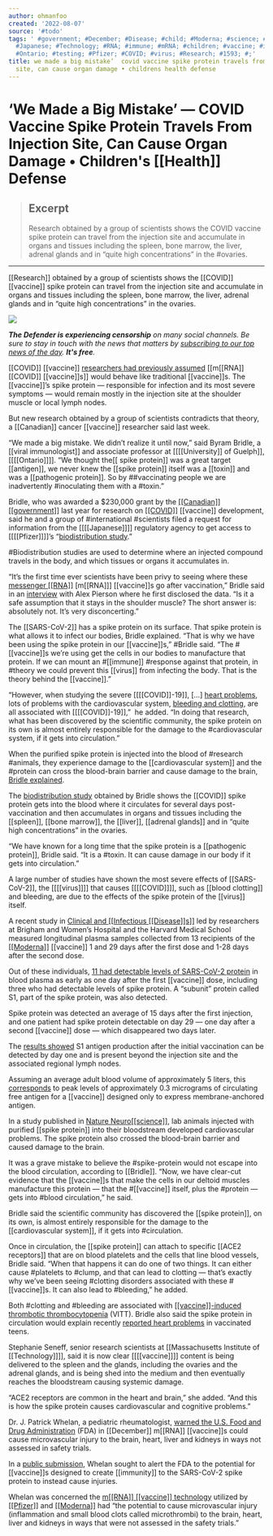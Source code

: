 ```yaml
---
author: ohmanfoo
created: '2022-08-07'
source: '#todo'
tags: ' #government; #December; #Disease; #child; #Moderna; #science; #covid-19; #University;
  #Japanese; #Technology; #RNA; #immune; #mRNA; #children; #vaccine; #immunity; #Canadian;
  #Ontario; #testing; #Pfizer; #COVID; #virus; #Research; #1593; #;'
title: we made a big mistake’  covid vaccine spike protein travels from injection
  site, can cause organ damage • childrens health defense
---
```


# ‘We Made a Big Mistake’ — COVID Vaccine Spike Protein Travels From Injection Site, Can Cause Organ Damage • Children's [[Health]] Defense

> ## Excerpt
> Research obtained by a group of scientists shows the COVID vaccine spike protein can travel from the injection site and accumulate in organs and tissues including the spleen, bone marrow, the liver, adrenal glands and in “quite high concentrations” in the #ovaries.

---
[[Research]] obtained by a group of scientists shows the [[COVID]] [[vaccine]] spike protein can travel from the injection site and accumulate in organs and tissues including the spleen, bone marrow, the liver, adrenal glands and in “quite high concentrations” in the ovaries.

![](https://[[child]]renshealthdefense.org/wp-content/uploads/big-mistake-spike-protein-dangerous-toxin-feature-800x417.jpg)

_**The Defender is experiencing censorship** on many social channels. Be sure to stay in touch with the news that matters by [subscribing to our top news of the day](https://[[child]]renshealthdefense.org/about-us/sign-up/?utm_source=top_of_article&utm_medium=the_defender&utm_campaign=sign_ups). **It's free**._

[[COVID]] [[vaccine]] [researchers had previously assumed](https://www.lifesitenews.com/news/[[vaccine]]-researcher-admits-big-mistake-says-spike-protein-is-dangerous-toxin) [[m[[RNA]] [[COVID]] [[vaccine]]s]] would behave like traditional [[vaccine]]s. The [[vaccine]]’s spike protein — responsible for infection and its most severe symptoms — would remain mostly in the injection site at the shoulder muscle or local lymph nodes.

But new research obtained by a group of scientists contradicts that theory, a [[Canadian]] cancer [[vaccine]] researcher said last week.

“We made a big mistake. We didn’t realize it until now,” said Byram Bridle, a [[viral immunologist]] and associate professor at [[[[University]] of Guelph]], [[[[Ontario]]]]. “We thought the[[ spike protein]] was a great target [[antigen]], we never knew the [[spike protein]] itself was a [[toxin]] and was a [[pathogenic protein]]. So by ##vaccinating people we are inadvertently #inoculating them with a #toxin.”

Bridle, who was awarded a $230,000 grant by the [[[Canadian]] [[government]]](https://kitchener.ctvnews.ca/ontario-gives-230k-in-[[vaccine]]-research-funding-to-university-of-guelph-1.4948998) last year for research on [[[COVID]]](https://[[child]]renshealthdefense.org/defender_category/covid/) [[vaccine]] development, said he and a group of #international #scientists filed a request for information from the [[[[Japanese]]]] regulatory agency to get access to [[[[Pfizer]]]]’s “[biodistribution study](https://www.docdroid.net/xq0Z8B0/pfizer-report-japanese-[[government]]-pdf).”  
  
#Biodistribution studies are used to determine where an injected compound travels in the body, and which tissues or organs it accumulates in.

“It’s the first time ever scientists have been privy to seeing where these [messenger [[RNA]]](https://[[child]]renshealthdefense.org/news/editorial/an-mrna-[[vaccine]]-against-sars-cov-2-preliminary-report-a-researcher-reacts/) \[m[[RNA]]\] [[vaccine]]s go after vaccination,” Bridle said in an [interview](https://omny.fm/shows/on-point-with-alex-pierson/new-peer-reviewed-study-on-[[covid-19]]-[[vaccine]]s-sugge) with Alex Pierson where he first disclosed the data. “Is it a safe assumption that it stays in the shoulder muscle? The short answer is: absolutely not. It’s very disconcerting.”  
  
The [[SARS-CoV-2]] has a spike protein on its surface. That spike protein is what allows it to infect our bodies, Bridle explained. “That is why we have been using the spike protein in our [[vaccine]]s,” #Bridle said. “The #[[vaccine]]s we’re using get the cells in our bodies to manufacture that protein. If we can mount an #[[immune]] #response against that protein, in #theory we could prevent this [[virus]] from infecting the body. That is the theory behind the [[vaccine]].”  
  
“However, when studying the severe [[[[COVID]]-19]], \[…\] [heart problems](https://[[child]]renshealthdefense.org/defender/pfizer-[[vaccine]]-linked-heart-inflammation/), lots of problems with the cardiovascular system, [bleeding and clotting](https://[[child]]renshealthdefense.org/defender/pfizer-moderna-[[vaccine]]s-blood-clots/), are all associated with [[[[COVID]]-19]],”  he added. “In doing that research, what has been discovered by the scientific community, the spike protein on its own is almost entirely responsible for the damage to the #cardiovascular system, if it gets into circulation.”  
  
When the purified spike protein is injected into the blood of #research #animals, they experience damage to the [[cardiovascular system]] and the #protein can cross the blood-brain barrier and cause damage to the brain, [Bridle explained](https://omny.fm/shows/on-point-with-alex-pierson/new-peer-reviewed-study-on-[[covid-19]]-[[vaccine]]s-sugge).  
  
The [biodistribution study](https://www.docdroid.net/xq0Z8B0/pfizer-report-japanese-[[government]]-pdf) obtained by Bridle shows the [[COVID]] spike protein gets into the blood where it circulates for several days post-vaccination and then accumulates in organs and tissues including the [[spleen]], [[bone marrow]], the [[liver]], [[adrenal glands]] and in “quite high concentrations” in the ovaries.

“We have known for a long time that the spike protein is a [[pathogenic protein]], Bridle said. “It is a #toxin. It can cause damage in our body if it gets into circulation.”  
  
A large number of studies have shown the most severe effects of [[SARS-CoV-2]], the [[[[virus]]]] that causes [[[[COVID]]]], such as [[blood clotting]] and bleeding, are due to the effects of the spike protein of the [[virus]] itself.  
  
A recent study in [Clinical and [[Infectious [[Disease]]s]]](http://academic.oup.com/cid/advance-article/doi/10.1093/cid/ciab465/6279075) led by researchers at Brigham and Women’s Hospital and the Harvard Medical School measured longitudinal plasma samples collected from 13 recipients of the [[[Moderna]]](https://[[child]]renshealthdefense.org/defender/rfk-jr-the-defender-podcast-dr-charles-hoffe-adverse-health-effects-covid-[[vaccine]]/) [[vaccine]] 1 and 29 days after the first dose and 1-28 days after the second dose.  
  
Out of these individuals, [11 had detectable levels of SARS-CoV-2 protein](https://trialsitenews.com/did-pfizer-fail-to-perform-industry-standard-animal-[[testing]]-prior-to-initiation-of-mrna-clinical-trials/) in blood plasma as early as one day after the first [[vaccine]] dose, including three who had detectable levels of spike protein. A “subunit” protein called S1, part of the spike protein, was also detected. 

Spike protein was detected an average of 15 days after the first injection, and one patient had spike protein detectable on day 29 — one day after a second [[vaccine]] dose — which disappeared two days later.  
  
The [results showed](https://academic.oup.com/cid/advance-article/doi/10.1093/cid/ciab465/6279075) S1 antigen production after the initial vaccination can be detected by day one and is present beyond the injection site and the associated regional lymph nodes.  
  
Assuming an average adult blood volume of approximately 5 liters, this [corresponds](https://trialsitenews.com/did-pfizer-fail-to-perform-industry-standard-animal-[[testing]]-prior-to-initiation-of-mrna-clinical-trials/) to peak levels of approximately 0.3 micrograms of circulating free antigen for a [[vaccine]] designed only to express membrane-anchored antigen.  
  
In a study published in [Nature Neuro[[science]]](https://www.nature.com/articles/s4[[1593]]-020-00771-8), lab animals injected with purified [[spike protein]] into their bloodstream developed cardiovascular problems. The spike protein also crossed the blood-brain barrier and caused damage to the brain.  
  
It was a grave mistake to believe the #spike-protein would not escape into the blood circulation, according to [[Bridle]]. “Now, we have clear-cut evidence that the [[vaccine]]s that make the cells in our deltoid muscles manufacture this protein — that the #[[vaccine]] itself, plus the #protein — gets into #blood circulation,” he said.  
  
Bridle said the scientific community has discovered the [[spike protein]], on its own, is almost entirely responsible for the damage to the [[cardiovascular system]], if it gets into #circulation.  
  
Once in circulation, the [[spike protein]] can attach to specific [[ACE2 receptors]] that are on blood platelets and the cells that line blood vessels, Bridle said. “When that happens it can do one of two things. It can either cause #platelets to #clump, and that can lead to clotting — that’s exactly why we’ve been seeing #clotting disorders associated with these #[[vaccine]]s. It can also lead to #bleeding,” he added.  
  
Both #clotting and #bleeding are associated with [[[vaccine]]-induced thrombotic thrombocytopenia](https://www.acc.org/latest-in-cardiology/articles/2021/04/01/01/42/[[vaccine]]-induced-thrombotic-thrombocytopenia-vitt-and-[[covid-19]]-[[vaccine]]s) (VITT). Bridle also said the spike protein in circulation would explain recently [reported heart problems](https://[[child]]renshealthdefense.org/defender/pfizer-[[vaccine]]-linked-heart-inflammation/) in vaccinated teens.  
  
Stephanie Seneff, senior research scientists at [[Massachusetts Institute of [[Technology]]]], said it is now clear [[[[vaccine]]]] content is being delivered to the spleen and the glands, including the ovaries and the adrenal glands, and is being shed into the medium and then eventually reaches the bloodstream causing systemic damage.  
  
“ACE2 receptors are common in the heart and brain,” she added. “And this is how the spike protein causes cardiovascular and cognitive problems.”  
  
Dr. J. Patrick Whelan, a pediatric rheumatologist, [warned the U.S. Food and Drug Administration](https://[[child]]renshealthdefense.org/defender/moderna-pfizer-[[vaccine]]s-blood-clots-inflammation-brain-heart/) (FDA) in [[December]] m[[RNA]] [[vaccine]]s could cause microvascular injury to the brain, heart, liver and kidneys in ways not assessed in safety trials.  
  
In a [public submission](https://[[child]]renshealthdefense.org/wp-content/uploads/Whelan-FDA-letter-re-EAU-[[Pfizer]]-.pdf), Whelan sought to alert the FDA to the potential for [[vaccine]]s designed to create [[immunity]] to the SARS-CoV-2 spike protein to instead cause injuries.  
  
Whelan was concerned the [m[[RNA]] [[vaccine]] technology](https://[[child]]renshealthdefense.org/news/components-of-mrna-technology-could-lead-to-significant-adverse-events-in-one-or-more-of-our-clinical-trials-says-moderna/) utilized by [[[Pfizer]]](https://[[child]]renshealthdefense.org/defender/pfizer-moderna-[[vaccine]]s-long-term-chronic-illness/) and [[[Moderna]]](https://[[child]]renshealthdefense.org/defender/did-cdc-mislead-public-allergic-reactions-moderna-[[vaccine]]/) had “the potential to cause microvascular injury (inflammation and small blood clots called microthrombi) to the brain, heart, liver and kidneys in ways that were not assessed in the safety trials.”